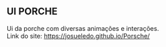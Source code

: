 ## UI PORCHE
Ui da porche com diversas animações e interações.
<br>
Link do site: https://josueledo.github.io/Porsche/
